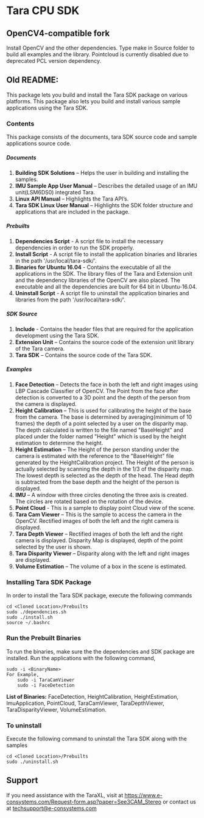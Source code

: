 # Tara CPU SDK

## OpenCV4-compatible fork
Install OpenCV and the other dependencies. Type make in Source folder to build all examples and the library. Pointcloud is currently disabled due to deprecated PCL version dependency.

## Old README:

This package lets you build and install the Tara SDK package on various platforms. This package also lets you build and install various sample applications using the Tara SDK.

### Contents
This package consists of the documents, tara SDK source code and sample applications source code.

##### Documents

1. **Building SDK Solutions** – Helps the user in building and installing the samples.
2. **IMU Sample App User Manual** – Describes the detailed usage of an IMU unit(LSM6DS0) integrated Tara.
3. **Linux API Manual** – Highlights the Tara API’s.
4. **Tara SDK Linux User Manual** – Highlights the SDK folder structure and applications that are included in the package.

##### Prebuilts

1. **Dependencies Script** - A script file to install the necessary dependencies in order to run the SDK properly.
2. **Install Script** - A script file to install the application binaries and libraries in the path '/usr/local/tara-sdk/'.
3. **Binaries for Ubuntu 16.04** - Contains the executable of all the applications in the SDK. The library files of the Tara and Extension unit and the dependency libraries of the OpenCV	are also placed. The executable and all the dependencies are built for 64 bit in Ubuntu-16.04.
4. **Uninstall Script** - A script file to uninstall the application binaries and libraries from the path '/usr/local/tara-sdk/'.

##### SDK Source

1. **Include** - Contains the header files that are required for the application development using the Tara SDK.
2. **Extension Unit** – Contains the source code of the extension unit library of the Tara camera.
3. **Tara SDK** – Contains the source code of the Tara SDK.

##### Examples

1. **Face Detection** – Detects the face in both the left and right images using LBP Cascade Classifier of OpenCV. The Point from the face after detection is converted to a 3D point and the depth of the person from the camera is displayed.
2. **Height Calibration** – This is used for calibrating the height of the base from the camera. The base is determined by averaging(minimum of 10 frames) the depth of a point selected by a user on the disparity map. The depth calculated is written to the file named "BaseHeight" and placed under the folder named "Height" which is used by the height estimation to determine the height.
3. **Height Estimation** –  The Height of the person standing under the camera is estimated with the reference to the "BaseHeight" file generated by the HeightCalibration project. The Height of the person is actually selected by scanning the depth in the 1/3 of the disparity map. The lowest depth is selected as the depth of the head. The Head depth is subtracted from the base depth and the height of the person is displayed.
4. **IMU** – A window with three circles denoting the three axis is created. The circles are rotated based on the rotation of the device.
5. **Point Cloud** - This is a sample to display point Cloud view of the scene.
5. **Tara Cam Viewer** – This is the sample to access the camera in the OpenCV. Rectified images of both the left and the right camera is displayed.
6. **Tara Depth Viewer** – Rectified images of both the left and the right camera is displayed. Disparity Map is displayed, depth of the point selected by the user is shown.
7. **Tara Disparity Viewer** – Disparity along with the left and right images are displayed.
8. **Volume Estimation** – The volume of a box in the scene is estimated.

### Installing Tara SDK Package

In order to install the Tara SDK package, execute the following commands

	cd <Cloned Location>/Prebuilts
	sudo ./dependencies.sh
	sudo ./install.sh
	source ~/.bashrc

### Run the Prebuilt Binaries

To run the binaries, make sure the the dependencies and SDK package are installed. Run the applications with the following command,

	sudo -i <BinaryName>
	For Example,
		sudo -i TaraCamViewer
		sudo -i FaceDetection

**List of Binaries:** FaceDetection, HeightCalibration, HeightEstimation, ImuApplication, PointCloud, TaraCamViewer, TaraDepthViewer, TaraDisparityViewer, VolumeEstimation.

### To uninstall

Execute the following command to uninstall the Tara SDK along with the samples

	cd <Cloned Location>/Prebuilts
	sudo ./uninstall.sh

## Support

If you need assistance with the TaraXL, visit at https://www.e-consystems.com/Request-form.asp?paper=See3CAM_Stereo or contact us at techsupport@e-consystems.com

